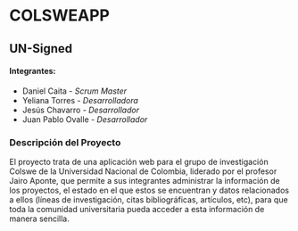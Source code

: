 # COLSWEAPP

## UN-Signed

#### Integrantes:
* Daniel Caita - _Scrum Master_
* Yeliana Torres - _Desarrolladora_
* Jesús Chavarro - _Desarrollador_
* Juan Pablo Ovalle - _Desarrollador_

### Descripción del Proyecto 
El proyecto trata de una aplicación web para el grupo de investigación Colswe de la Universidad Nacional de Colombia, liderado por el profesor Jairo Aponte, que permite a sus integrantes administrar la información de los proyectos, el estado en el que estos se encuentran y datos relacionados a ellos (líneas de investigación, citas bibliográficas, artículos, etc), para que toda la comunidad universitaria pueda acceder a esta información de manera sencilla.

